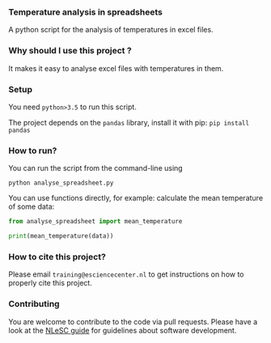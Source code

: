 ### Temperature analysis in spreadsheets

A python script for the analysis of temperatures in excel files.


### Why should I use this project ?

It makes it easy to analyse excel files with temperatures in them.


### Setup

You need `python>3.5` to run this script.

The project depends on the `pandas` library, install it with pip:
`pip install pandas`


### How to run?

You can run the script from the command-line using
```
python analyse_spreadsheet.py
```

You can use functions directly, for example: calculate the mean temperature of some data:
```python
from analyse_spreadsheet import mean_temperature

print(mean_temperature(data))
```


### How to cite this project?

Please email `training@esciencecenter.nl` to get instructions on how to properly cite this project.


### Contributing

You are welcome to contribute to the code via pull requests.  Please have a
look at the [NLeSC guide](https://nlesc.gitbooks.io/guide/content/software/software_overview.html)
for guidelines about software development.

